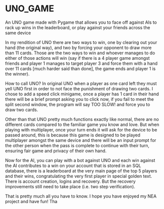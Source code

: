 # UNO_GAME
An UNO game made with Pygame that allows you to face off against AIs to rack up wins in the leaderboard, or play against your friends across the same device

In my rendition of UNO there are two ways to win, one by clearing out your hand (the original way), and two by forcing your opponent to draw more than 11 cards. Those are the two ways to win and whoever manages to do either of those actions will win (say if there is a 4 player game amongst friends and player 1 manages to target player 3 and force them with a hand over 11 cards [much harder said than done], the game ends and player 1 is the winner).

How to call UNO?
In original UNO when a player as one card left they must yell UNO first in order to not face the punishment of drawing two cards. I chose to add a speed click minigame, once a player has 1 card in their hand there will be a brief prompt asking you to click now, if you fail to meet the split second window, the program will say TOO SLOW! and force you to draw two cards.

Other than that UNO pretty much functions exactly like normal, there are no different cards compared to the familiar game you know and love. But when playing with multiplayer, once your turn ends it will ask for the device to be passed around, this is because this game is designed to be played multiplayer amongst the same device and there will be an input prompt for the other person when the pass is complete to continue with their turn, ensuring fair game and privacy of their own hand.

Now for the AI, you can play with a bot against UNO and each win against the AI contributes to a win on your account that is stored in an SQL database, there is a leaderboard at the very main page of the top 5 players and their wins, congratulating the very first player in special golden text. There is account creation, logins and recovery. But the recovery improvements still need to take place (i.e. two step verification).

That is pretty much all you have to know. I hope you have enjoyed my NEA project and have fun!
Tha
